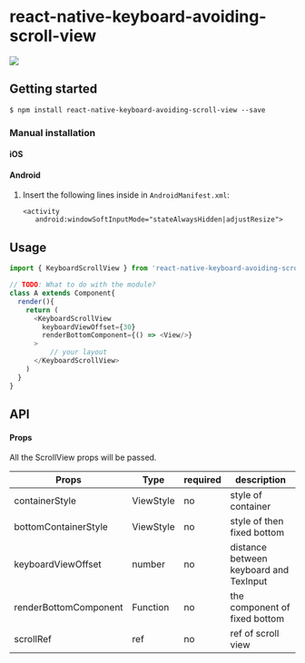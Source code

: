 
# react-native-keyboard-avoiding-scroll-view

![](https://s1.ax1x.com/2020/06/12/tLHpuj.gif)


## Getting started

`$ npm install react-native-keyboard-avoiding-scroll-view --save`

### Manual installation

#### iOS

#### Android
  	
1. Insert the following lines inside in `AndroidManifest.xml`:
  	```
    <activity
       android:windowSoftInputMode="stateAlwaysHidden|adjustResize">
  	```


## Usage
```javascript
import { KeyboardScrollView } from 'react-native-keyboard-avoiding-scroll-view'

// TODO: What to do with the module?
class A extends Component{
  render(){
    return (
      <KeyboardScrollView
        keyboardViewOffset={30}
        renderBottomComponent={() => <View/>}
      >
          // your layout
      </KeyboardScrollView>
    )
  }
}
```

## API
#### Props 

All the ScrollView props will be passed.

| Props                 | Type      | required | description                            |
| --------------------- | --------- | -------- | -------------------------------------- |
| containerStyle        | ViewStyle | no       | style of container                     |
| bottomContainerStyle  | ViewStyle | no       | style of  then fixed bottom            |
| keyboardViewOffset    | number    | no       | distance between keyboard and TexInput |
| renderBottomComponent | Function  | no       | the component of fixed bottom          |
| scrollRef             | ref       | no       | ref of scroll view                     |
  